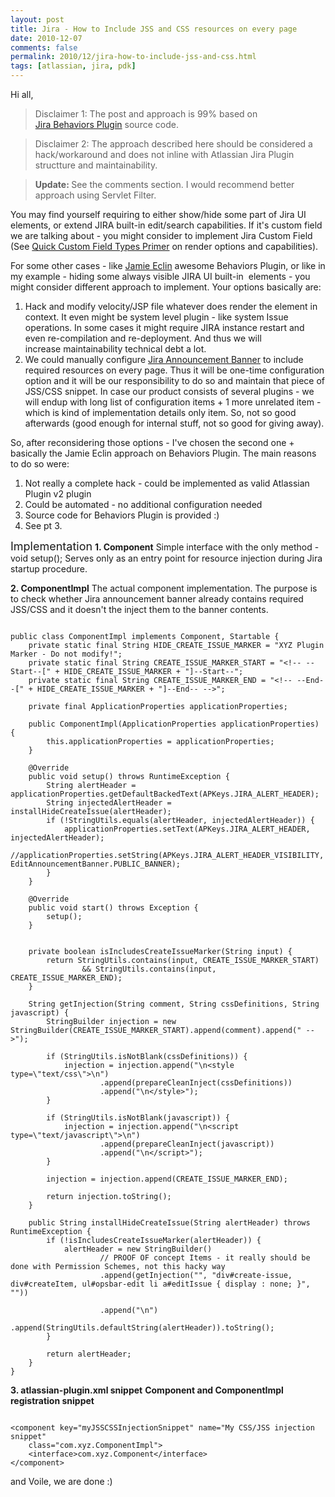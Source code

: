 ```yaml
---
layout: post
title: Jira - How to Include JSS and CSS resources on every page
date: 2010-12-07
comments: false
permalink: 2010/12/jira-how-to-include-jss-and-css.html
tags: [atlassian, jira, pdk]
---
```


Hi all,

<blockquote>Disclaimer 1: The post and approach is 99% based on <a href="https://studio.plugins.atlassian.com/wiki/display/JBHV/JIRA+Behaviours+Plugin">Jira&nbsp;Behaviors&nbsp;Plugin</a>&nbsp;source code.</blockquote><blockquote>Disclaimer 2: The approach described here should be considered a hack/workaround and does not inline with Atlassian Jira Plugin structture and maintainability.&nbsp;</blockquote><blockquote><b>Update: </b>See the comments section. I would recommend better approach using Servlet Filter.&nbsp;</blockquote>You may find yourself requiring to either show/hide some part of Jira UI elements, or extend JIRA built-in edit/search capabilities. If it's custom field we are talking about - you might consider to implement Jira Custom Field (See <a href="http://confluence.atlassian.com/display/JIRA/How+to+create+a+new+Custom+Field+Type#HowtocreateanewCustomFieldType-AQuickCustomFieldTypesPrimer">Quick Custom Field Types Primer</a>&nbsp;on render options and capabilities).

For some other cases - like <a href="http://blogs.onresolve.com/?author=3">Jamie Eclin</a>&nbsp;awesome Behaviors Plugin, or like in my example - hiding some always visible JIRA UI built-in &nbsp;elements - you might consider different approach to implement. Your options basically are:

<ol><li>Hack and modify velocity/JSP file whatever does render the element in context. It even might be system level plugin - like system Issue operations. In some cases it might require JIRA instance restart and even re-compilation&nbsp;and re-deployment. And thus we will increase&nbsp;maintainability&nbsp;technical debt a lot.</li><li>We could manually configure&nbsp;<a href="http://confluence.atlassian.com/display/JIRA/Configuring+an+Announcement+Banner">Jira Announcement Banner</a>&nbsp;to include required resources on every page. Thus it will be one-time configuration option and it will be our responsibility to do so and maintain that piece of JSS/CSS snippet. In case our product consists of several plugins - we will endup with long list of configuration items + 1 more unrelated item - which is kind of implementation details only item. So, not so good afterwards (good enough for internal stuff, not so good for giving away).</li></ol><div>So, after reconsidering those options - I've chosen the second one + basically the Jamie Eclin approach on Behaviors Plugin. The main reasons to do so were:</div><div><ol><li>Not really a complete hack - could be implemented as valid Atlassian Plugin v2 plugin</li><li>Could be automated - no additional configuration needed</li><li>Source code for Behaviors Plugin is provided :)</li><li>See pt 3.</li></ol><div>
<span class="Apple-style-span" style="font-size: large;">Implementation</span>
<span class="Apple-style-span" style="font-size: large;">
</span>
<b>1. Component</b>
Simple interface with the only method - void setup(); Serves only as an entry point for resource injection during Jira startup procedure.

<b>2. ComponentImpl</b>
The actual component implementation. The purpose is to check whether Jira announcement banner already contains required JSS/CSS and it doesn't the inject them to the banner contents.
<pre><code class="java">
public class ComponentImpl implements Component, Startable {
    private static final String HIDE_CREATE_ISSUE_MARKER = "XYZ Plugin Marker - Do not modify!";
    private static final String CREATE_ISSUE_MARKER_START = "&lt;!-- --Start--[" + HIDE_CREATE_ISSUE_MARKER + "]--Start--";
    private static final String CREATE_ISSUE_MARKER_END = "&lt;!-- --End--[" + HIDE_CREATE_ISSUE_MARKER + "]--End-- --&gt;";

    private final ApplicationProperties applicationProperties;

    public ComponentImpl(ApplicationProperties applicationProperties) {
        this.applicationProperties = applicationProperties;
    }

    @Override
    public void setup() throws RuntimeException {
        String alertHeader = applicationProperties.getDefaultBackedText(APKeys.JIRA_ALERT_HEADER);
        String injectedAlertHeader = installHideCreateIssue(alertHeader);
        if (!StringUtils.equals(alertHeader, injectedAlertHeader)) {
            applicationProperties.setText(APKeys.JIRA_ALERT_HEADER, injectedAlertHeader);
            //applicationProperties.setString(APKeys.JIRA_ALERT_HEADER_VISIBILITY, EditAnnouncementBanner.PUBLIC_BANNER);
        }
    }

    @Override
    public void start() throws Exception {
        setup();
    }

    
    private boolean isIncludesCreateIssueMarker(String input) {
        return StringUtils.contains(input, CREATE_ISSUE_MARKER_START)
                &amp;&amp; StringUtils.contains(input, CREATE_ISSUE_MARKER_END);
    }

    String getInjection(String comment, String cssDefinitions, String javascript) {
        StringBuilder injection = new StringBuilder(CREATE_ISSUE_MARKER_START).append(comment).append(" --&gt;");

        if (StringUtils.isNotBlank(cssDefinitions)) {
            injection = injection.append("\n&lt;style type=\"text/css\"&gt;\n")
                    .append(prepareCleanInject(cssDefinitions))
                    .append("\n&lt;/style&gt;");
        }

        if (StringUtils.isNotBlank(javascript)) {
            injection = injection.append("\n&lt;script type=\"text/javascript\"&gt;\n")
                    .append(prepareCleanInject(javascript))
                    .append("\n&lt;/script&gt;");
        }

        injection = injection.append(CREATE_ISSUE_MARKER_END);

        return injection.toString();
    }

    public String installHideCreateIssue(String alertHeader) throws RuntimeException {
        if (!isIncludesCreateIssueMarker(alertHeader)) {
            alertHeader = new StringBuilder()
                    // PROOF OF concept Items - it really should be done with Permission Schemes, not this hacky way
                    .append(getInjection("", "div#create-issue, div#createItem, ul#opsbar-edit li a#editIssue { display : none; }", ""))

                    .append("\n")
                    .append(StringUtils.defaultString(alertHeader)).toString();
        }

        return alertHeader;
    }
}
</code></pre>
<b>3. atlassian-plugin.xml snippet</b>
<b>Component and ComponentImpl registration snippet</b>
<pre><code class="xml">
&lt;component key="myJSSCSSInjectionSnippet" name="My CSS/JSS injection snippet"
    class="com.xyz.ComponentImpl"&gt;
    &lt;interface&gt;com.xyz.Component&lt;/interface&gt;
&lt;/component&gt;
</code></pre>
and Voile, we are done :)</div></div>
